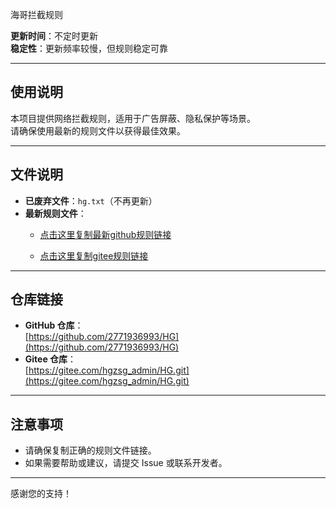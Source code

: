 海哥拦截规则

**更新时间**：不定时更新  
**稳定性**：更新频率较慢，但规则稳定可靠

---

## 使用说明
本项目提供网络拦截规则，适用于广告屏蔽、隐私保护等场景。  
请确保使用最新的规则文件以获得最佳效果。

---

## 文件说明
- **已废弃文件**：`hg.txt`（不再更新）
- **最新规则文件**：  
  - [点击这里复制最新github规则链接](https://raw.githubusercontent.com/2771936993/HG/main/hg1.txt)

  - [点击这里复制gitee规则链接](https://gitee.com/hgzsg_admin/HG/raw/main/hg1.txt)

---

## 仓库链接
- **GitHub 仓库**：  
  [https://github.com/2771936993/HG](https://github.com/2771936993/HG)  
- **Gitee 仓库**：  
  [https://gitee.com/hgzsg_admin/HG.git](https://gitee.com/hgzsg_admin/HG.git)  

---

## 注意事项
- 请确保复制正确的规则文件链接。
- 如果需要帮助或建议，请提交 Issue 或联系开发者。

---

感谢您的支持！
